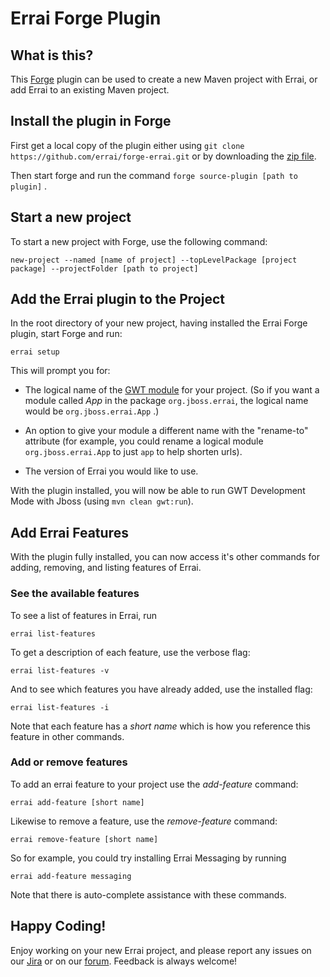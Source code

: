 # Errai Forge Plugin

## What is this?

This [Forge](http://forge.jboss.org/) plugin can be used to create a new Maven project with Errai, or add Errai to an existing Maven project.

## Install the plugin in Forge

First get a local copy of the plugin either using `git clone https://github.com/errai/forge-errai.git` or by downloading the [zip file](https://github.com/errai/forge-errai/archive/master.zip).

Then start forge and run the command `forge source-plugin [path to plugin]` .

## Start a new project

To start a new project with Forge, use the following command:

    new-project --named [name of project] --topLevelPackage [project package] --projectFolder [path to project]

## Add the Errai plugin to the Project

In the root directory of your new project, having installed the Errai Forge plugin, start Forge and run:

    errai setup

This will prompt you for:

* The logical name of the [GWT module](http://www.gwtproject.org/doc/latest/DevGuideOrganizingProjects.html#DevGuideModuleXml) for your project. (So if you want a module called *App* in the package `org.jboss.errai`, the logical name would be `org.jboss.errai.App` .)

* An option to give your module a different name with the "rename-to" attribute (for example, you could rename a logical module `org.jboss.errai.App` to just `app` to help shorten urls).

* The version of Errai you would like to use.

With the plugin installed, you will now be able to run GWT Development Mode with Jboss (using `mvn clean gwt:run`).

## Add Errai Features

With the plugin fully installed, you can now access it's other commands for adding, removing, and listing features of Errai.

### See the available features

To see a list of features in Errai, run

    errai list-features

To get a description of each feature, use the verbose flag:

    errai list-features -v

And to see which features you have already added, use the installed flag:

    errai list-features -i

Note that each feature has a *short name* which is how you reference this feature in other commands.

### Add or remove features

To add an errai feature to your project use the *add-feature* command:

    errai add-feature [short name]

Likewise to remove a feature, use the *remove-feature* command:

    errai remove-feature [short name]

So for example, you could try installing Errai Messaging by running

    errai add-feature messaging

Note that there is auto-complete assistance with these commands.

## Happy Coding!

Enjoy working on your new Errai project, and please report any issues on our [Jira](https://issues.jboss.org/browse/ERRAI) or on our [forum](https://community.jboss.org/en/errai). Feedback is always welcome!

